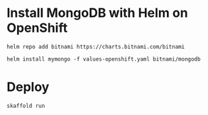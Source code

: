 # Install MongoDB with Helm on OpenShift

```
helm repo add bitnami https://charts.bitnami.com/bitnami
```

```
helm install mymongo -f values-openshift.yaml bitnami/mongodb
```


# Deploy
```
skaffold run
```
